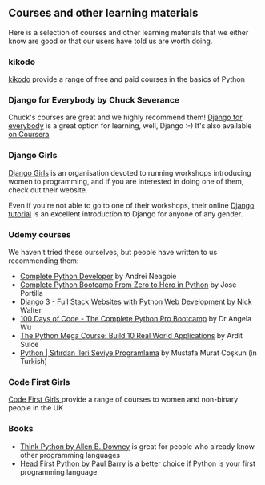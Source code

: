 <!--
.. title: Courses and other learning materials
.. slug: Learning
.. date: 2021-09-10 12:43:28 UTC+01:00
.. tags:
.. category:
.. link:
.. description:
.. type: text
-->

## Courses and other learning materials

Here is a selection of courses and other learning materials that we either know
are good or that our users have told us are worth doing.


### kikodo

[kikodo](https://www.kikodo.io/) provide a range of free and paid courses in the basics of Python


### Django for Everybody by Chuck Severance

Chuck's courses are great and we highly recommend them!  [Django for everybody](https://www.dj4e.com)
is a great option for learning, well, Django :-) It's also available [on Coursera](https://www.coursera.org/learn/django-build-web-apps)


### Django Girls

[Django Girls](https://djangogirls.org/en/) is an organisation devoted to running
workshops introducing women to programming, and if you are interested in doing one of them,
check out their website.

Even if you're not able to go to one of their workshops, their online
[Django tutorial](https://tutorial.djangogirls.org/en/) is an excellent introduction
to Django for anyone of any gender.


### Udemy courses

We haven't tried these ourselves, but people have written to us recommending them:

* [Complete Python Developer](https://www.udemy.com/course/complete-python-developer-zero-to-mastery/) by Andrei Neagoie
* [Complete Python Bootcamp From Zero to Hero in Python](https://www.udemy.com/course/complete-python-bootcamp/) by Jose Portilla
* [Django 3 - Full Stack Websites with Python Web Development](https://www.udemy.com/course/django-3-make-websites-with-python-tutorial-beginner-learn-bootstrap/) by Nick Walter
* [100 Days of Code - The Complete Python Pro Bootcamp](https://www.udemy.com/course/100-days-of-code/) by Dr Angela Wu
* [The Python Mega Course: Build 10 Real World Applications](https://www.udemy.com/course/the-python-mega-course/) by Ardit Sulce
* [Python | Sıfırdan İleri Seviye Programlama](https://www.udemy.com/course/sifirdan-ileri-seviyeye-python/) by Mustafa Murat Coşkun (in Turkish)


### Code First Girls

[Code First Girls ](https://codefirstgirls.org.uk/) provide a range of courses to women and non-binary people in the UK


### Books

* [Think Python by Allen B. Downey](https://greenteapress.com/wp/think-python/) is great for people who already know other programming languages
* [Head First Python by Paul Barry](https://www.oreilly.com/library/view/head-first-python/9781491919521/) is a better choice if Python is your first programming language



